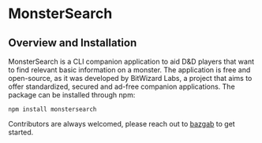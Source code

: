 # MonsterSearch

## Overview and Installation 
 
MonsterSearch is a CLI companion application to aid D&D players that want to find relevant basic information on a monster. The application is free and open-source, as it was developed by BitWizard Labs, a project that aims to offer standardized, secured and ad-free companion applications. The package can be installed through npm: 

` npm install monstersearch `

Contributors are always welcomed, please reach out to [bazgab](https://github.com/bazgab) to get started. 

